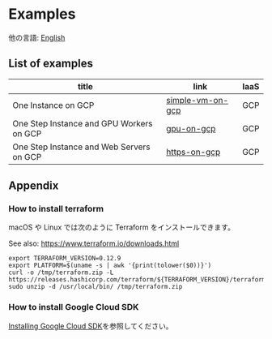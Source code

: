 # Examples

他の言語: [English](.)

## List of examples

| title                                    | link                                 | IaaS |
| ---------------------------------------- | ------------------------------------ | ---- |
| One Instance on GCP                      | [simple-vm-on-gcp](simple-vm-on-gcp) | GCP  |
| One Step Instance and GPU Workers on GCP | [gpu-on-gcp](gpu-on-gcp)             | GCP  |
| One Step Instance and Web Servers on GCP | [https-on-gcp](https-on-gcp)         | GCP  |

## Appendix

### How to install terraform

macOS や Linux では次のように Terraform をインストールできます。

See also: https://www.terraform.io/downloads.html

```shellsession
export TERRAFORM_VERSION=0.12.9
export PLATFORM=$(uname -s | awk '{print(tolower($0))}')
curl -o /tmp/terraform.zip -L https://releases.hashicorp.com/terraform/${TERRAFORM_VERSION}/terraform_${TERRAFORM_VERSION}_${PLATFORM}_amd64.zip
sudo unzip -d /usr/local/bin/ /tmp/terraform.zip
```

### How to install Google Cloud SDK

[Installing Google Cloud SDK](https://cloud.google.com/sdk/install)を参照してください。
